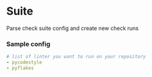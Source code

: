 # Suite
Parse check suite config and create new check runs


### Sample config

```yaml
# list of linter you want to run on your repository
- pycodestyle
- pyflakes
```
